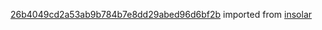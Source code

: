[26b4049cd2a53ab9b784b7e8dd29abed96d6bf2b](https://github.com/insolar/insolar/commit/26b4049cd2a53ab9b784b7e8dd29abed96d6bf2b) imported from [insolar](https://github.com/insolar/insolar)
